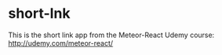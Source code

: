 # short-lnk

This is the short link app from the Meteor-React Udemy course: http://udemy.com/meteor-react/
